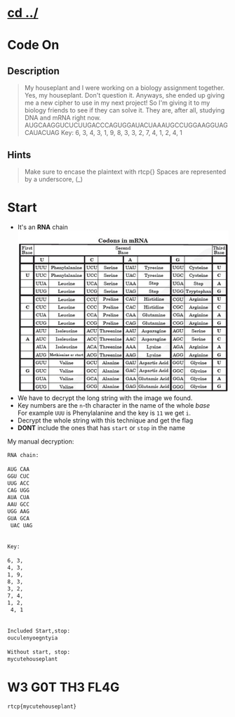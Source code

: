 # [cd ../](../../index.md)
# Code On

## Description
> My houseplant and I were working on a biology assignment together. Yes, my houseplant. Don't question it. Anyways, she ended up giving me a new cipher to use in my next project! So I'm giving it to my biology friends to see if they can solve it. They are, after all, studying DNA and mRNA right now.
> AUGCAAGGUCUCUUGACCCAGUGGAUACUAAAUGCCUGGAAGGUAGCAUACUAG
> Key: 6, 3, 4, 3, 1, 9, 8, 3, 3, 2, 7, 4, 1, 2, 4, 1

## Hints
> Make sure to encase the plaintext with rtcp{} Spaces are represented by a underscore, (_)

# Start
- It's an **RNA** chain  
![codons-dna](codons-dna.png)
- We have to decrypt the long string with the image we found.
- Key numbers are the `n`-th character in the name of the whole *base*  
For example `UUU` is Phenylalanine and the key is `11` we get `i`.
- Decrypt the whole string with this technique and get the flag
- **DONT** include the ones that has `start` or `stop` in the name  

My manual decryption:  
```
RNA chain:

AUG CAA
GGU CUC
UUG ACC 
CAG UGG
AUA CUA
AAU GCC
UGG AAG
GUA GCA
 UAC UAG


Key: 

6, 3,
4, 3,
1, 9,
8, 3, 
3, 2, 
7, 4, 
1, 2, 
 4, 1


Included Start,stop:
ouculenyoegntyia

Without start, stop:
mycutehouseplant
```

# W3 G0T TH3 FL4G
```
rtcp{mycutehouseplant}
```
